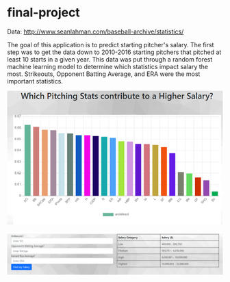# final-project

Data: http://www.seanlahman.com/baseball-archive/statistics/

The goal of this application is to predict starting pitcher's salary.
The first step was to get the data down to 2010-2016 starting pitchers that pitched at least 10 starts in a given year.
This data was put through a random forest machine learning model to determine which statistics impact salary the most.  Strikeouts, Opponent Batting Average, and ERA were the most important statistics.

![image](https://github.com/moormeierz/final-project/blob/main/images/random_forest.PNG?raw=true)


![image](https://github.com/moormeierz/final-project/blob/main/images/application.PNG?raw=true)

